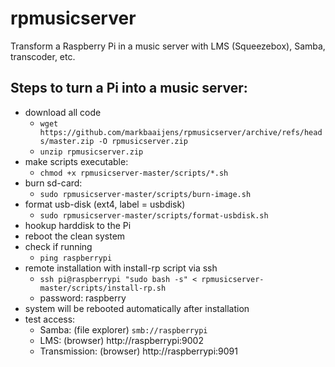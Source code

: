 # rpmusicserver
Transform a Raspberry Pi in a music server with LMS (Squeezebox), Samba, transcoder, etc.

## Steps to turn a Pi into a music server:
* download all code 
  * `wget https://github.com/markbaaijens/rpmusicserver/archive/refs/heads/master.zip -O rpmusicserver.zip`
  * `unzip rpmusicserver.zip`
* make scripts executable: 
  * `chmod +x rpmusicserver-master/scripts/*.sh`
* burn sd-card:
  * `sudo rpmusicserver-master/scripts/burn-image.sh`
* format usb-disk (ext4, label = usbdisk)
  * `sudo rpmusicserver-master/scripts/format-usbdisk.sh`
* hookup harddisk to the Pi
* reboot the clean system
* check if running
  * `ping raspberrypi`
* remote installation with install-rp script via ssh
	* `ssh pi@raspberrypi "sudo bash -s" < rpmusicserver-master/scripts/install-rp.sh`
	* password: raspberry
* system will be rebooted automatically after installation
* test access:
  * Samba: (file explorer) `smb://raspberrypi`
  * LMS: (browser) http://raspberrypi:9002
  * Transmission: (browser) http://raspberrypi:9091

